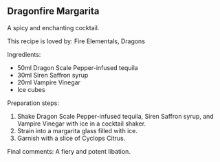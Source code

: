 ## Dragonfire Margarita

A spicy and enchanting cocktail.

This recipe is loved by: Fire Elementals, Dragons

Ingredients:

* 50ml Dragon Scale Pepper-infused tequila
* 30ml Siren Saffron syrup
* 20ml Vampire Vinegar
* Ice cubes

Preparation steps:

1. Shake Dragon Scale Pepper-infused tequila, Siren Saffron syrup, and Vampire Vinegar with ice in a cocktail shaker.
2. Strain into a margarita glass filled with ice.
3. Garnish with a slice of Cyclops Citrus.

Final comments: A fiery and potent libation.

